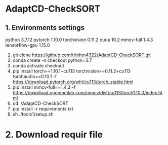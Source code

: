 # AdaptCD-CheckSORT

## 1. Environments settings
python 3.7.12
pytorch 1.10.0
torchvision 0.11.2
cuda 10.2
mmcv-full 1.4.3
tensorflow-gpu 1.15.0

1. git clone https://github.com/trinhtn4322/AdaptCD-CheckSORT.git
2. conda create -n checkout python=3.7
3. conda activate checkout
4. pip install torch==1.10.1+cu113 torchvision==0.11.2+cu113 torchaudio==0.10.1 -f https://download.pytorch.org/whl/cu113/torch_stable.html
5. pip install mmcv-full==1.4.3 -f https://download.openmmlab.com/mmcv/dist/cu113/torch1.10.0/index.html
6. cd ./AdaptCD-CheckSORT
7. pip install -r requirements.txt
8. sh ./tools1/setup.sh 

# 2. Download requir file
